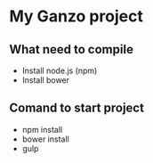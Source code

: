 # My Ganzo project #

## What need to compile ##
* Install node.js (npm)
* Install bower

## Comand to start project ##
* npm install
* bower install
* gulp